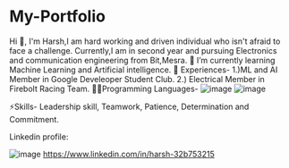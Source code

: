 # My-Portfolio
Hi 👋, I'm Harsh,I am hard working and driven individual who isn't afraid to face a challenge.
Currently,I am in second year and pursuing Electronics and communication engineering from Bit,Mesra.
🌱 I’m currently learning Machine Learning and Artificial intelligence.
📄 Experiences-
1.)ML and AI Member in Google Develeoper Student Club.
2.) Electrical Member in Firebolt Racing Team.
👨‍💻Programming Languages-
![image](https://user-images.githubusercontent.com/90636720/133233140-d6e694e2-2aae-4540-a783-0e66f8c0c9ca.png)
![image](https://user-images.githubusercontent.com/90636720/133233166-de847b32-600e-4d0d-a10d-4b4da60e20f7.png)



⚡Skills-
Leadership skill,
Teamwork,
Patience,
Determination and Commitment.

Linkedin profile: 

![image](https://user-images.githubusercontent.com/90636720/133233297-b4b7b2ff-a874-4a08-997f-054c48065e5a.png)
https://www.linkedin.com/in/harsh-32b753215
